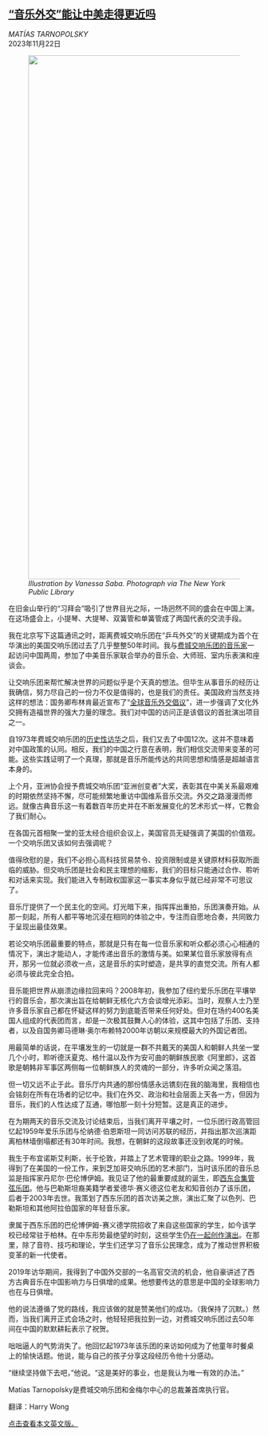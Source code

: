 <!--1700635021000-->
[“音乐外交”能让中美走得更近吗](https://cn.nytimes.com/opinion/20231122/philadelphia-orchestra-china-cultural-diplomacy/)
------

<address>MATÍAS TARNOPOLSKY</address><time pudate="2023-11-22 02:34:29" datetime="2023-11-22 02:34:29">2023年11月22日</time><figure><img src="https://images.weserv.nl/?url=static01.nyt.com/images/2023/11/18/opinion/sunday/16Tarnopolsky/16Tarnopolsky-master1050.jpg" width="1050" height="1050"><figcaption> <cite>Illustration by Vanessa Saba. Photograph via The New York Public Library</cite></figcaption></figure><section><p>在旧金山举行的“习拜会”吸引了世界目光之际，一场迥然不同的盛会在中国上演。在这场盛会上，小提琴、大提琴、双簧管和单簧管成了两国代表的交流手段。</p><p>我在北京写下这篇通讯之时，距离费城交响乐团在“乒乓外交”的关键期成为首个在华演出的美国交响乐团过去了几乎整整50年时间。我与<a rel="noopener noreferrer" target="_blank" href="https://www.philorch.org/about-us/contact-us/press-room/news-releases/the-philadelphia-orchestra-commemorates-50th-anniversary-of-historic-1973-tour-of-china-with-ensemble-performances-and-residency-activities-in-multiple-cities-in-china/">费城交响乐团的音乐家</a>一起访问中国两周，参加了中美音乐家联合举办的音乐会、大师班、室内乐表演和座谈会。</p><p>让交响乐团来帮忙解决世界的问题似乎是个天真的想法。但毕生从事音乐的经历让我确信，努力尽自己的一份力不仅是值得的，也是我们的责任。美国政府当然支持这样的想法：国务卿布林肯最近宣布了“<a rel="noopener noreferrer" target="_blank" href="https://www.state.gov/music-diplomacy/">全球音乐外交倡议</a>”，进一步强调了文化外交拥有造福世界的强大力量的理念。我们对中国的访问正是该倡议的首批演出项目之一。</p><p>自1973年费城交响乐团的<a rel="noopener noreferrer" target="_blank" href="https://americandiplomacy.web.unc.edu/2012/06/the-philadelphia-orchestras-1973-china-tour/">历史性访华</a>之后，我们又去了中国12次。这并不意味着对中国政策的认同。相反，我们的中国之行意在表明，我们相信交流带来变革的可能。这些实践证明了一个真理，那就是音乐所能传达的共同思想和情感是超越语言本身的。</p><p>上个月，亚洲协会授予费城交响乐团“亚洲创变者”大奖，表彰其在中美关系最艰难的时期依然坚持不懈，尽可能频繁地重访中国维系音乐交流。外交之路漫漫而修远。就像古典音乐这一有着数百年历史并在不断发展变化的艺术形式一样，它教会了我们耐心。</p><p>在各国元首相聚一堂的亚太经合组织会议上，美国官员无疑强调了美国的价值观。一个交响乐团又该如何去强调呢？</p><p>值得欣慰的是，我们不必担心高科技贸易禁令、投资限制或是关键原材料获取所面临的威胁。但交响乐团是社会和民主理想的缩影，我们的目标只能通过合作、聆听和对话来实现。我们能进入专制政权国家这一事实本身似乎就已经非常不可思议了。</p><p>音乐厅提供了一个民主化的空间。灯光暗下来，指挥挥出重拍，乐团演奏开始。从那一刻起，所有人都平等地沉浸在相同的体验之中，专注而自愿地合奏，共同致力于呈现出最佳效果。</p><p>若论交响乐团最重要的特点，那就是只有在每一位音乐家和听众都必须心心相通的情况下，演出才能动人，才能传递出音乐的激情与美。如果某位音乐家放得有点开，那另一位就必须收一点，这是音乐的实时塑造，是共享的直觉交流。所有人都必须与彼此完全合拍。</p><p>音乐能把世界从崩溃边缘拉回来吗？2008年初，我参加了纽约爱乐乐团在平壤举行的音乐会，那次演出旨在给朝鲜无核化六方会谈增光添彩。当时，观察人士乃至许多音乐家自己都在怀疑这样的努力到底能否带来任何好处。但对在场约400名美国人组成的代表团而言，却是一次极其鼓舞人心的体验，这其中包括了乐团、支持者，以及自国务卿马德琳·奥尔布赖特2000年访朝以来规模最大的外国记者团。</p><p>用最简单的话说，在平壤发生的一切就是一群不共戴天的美国人和朝鲜人共坐一堂几个小时，聆听德沃夏克、格什温以及作为安可曲的朝鲜族民歌《阿里郎》，这首歌是朝韩非军事区两侧每一位朝鲜族人的灵魂的一部分，许多听众闻之落泪。</p><p>但一切又远不止于此。音乐厅内共通的那份情感永远镌刻在我的脑海里，我相信也会铭刻在所有在场者的记忆中。我们在外交、政治和社会层面上天各一方，但因为音乐，我们的人性达成了互通，哪怕那一刻十分短暂。这是真正的进步。</p><p>在为期两天的音乐交流及讨论结束后，当我们离开平壤之时，一位乐团行政高管回忆起1959年爱乐乐团与伦纳德·伯恩斯坦一同访问苏联的经历，并指出那次巡演距离柏林墙倒塌都还有30年时间。我想，在朝鲜的这段故事还没到收尾的时候。</p><p>我生于布宜诺斯艾利斯，长于伦敦，并踏上了艺术管理的职业之路。1999年，我得到了在美国的一份工作，来到芝加哥交响乐团的艺术部门，当时该乐团的音乐总监是指挥家丹尼尔·巴伦博伊姆。我见证了他的最重要成就的诞生，即<a rel="noopener noreferrer" target="_blank" href="https://west-eastern-divan.org/">西东合集管弦乐团</a>。他与巴勒斯坦裔美籍学者爱德华·赛义德这位老友和知音创办了该乐团，后者于2003年去世。我策划了西东乐团的首次访美之旅，演出汇聚了以色列、巴勒斯坦和其他阿拉伯国家的年轻音乐家。</p><p>隶属于西东乐团的巴伦博伊姆-赛义德学院招收了来自这些国家的学生，如今该学校已经常驻于柏林。在中东形势最绝望的时刻，这些学生仍<a href="https://www.nytimes.com/2023/10/31/arts/music/israeli-palestinian-barenboim-peacemaking.html">在一起创作演出</a>。在那里，除了音符、技巧和理论，学生们还学习了音乐公民理念，成为了推动世界积极变革的新一代使者。</p><p>2019年访华期间，我得到了中国外交部的一名高官交流的机会，他自豪讲述了西方古典音乐在中国影响力与日俱增的成果。他想要传达的意思是中国的全球影响力也在与日俱增。</p><p>他的说法遵循了党的路线，我应该做的就是赞美他们的成功。（我保持了沉默。）然而，当我们离开正式会场之时，他轻轻把我拉到一边，对费城交响乐团过去50年间在中国的默默耕耘表示了祝贺。</p><p>咄咄逼人的气势消失了。他回忆起1973年该乐团的来访如何成为了他童年时餐桌上的愉快话题。他说，能与自己的孩子分享这段经历令他十分感动。</p><p>“继续坚持做下去吧，”他说。“这是美好的事业，也是我认为唯一有效的办法。”</p></section><footer><p>Matías Tarnopolsky是费城交响乐团和金梅尔中心的总裁兼首席执行官。</p><p>翻译：Harry Wong</p><p><a rel="nofollow" target="_blank" href="https://www.nytimes.com/2023/11/16/opinion/philadelphia-orchestra-china-cultural-diplomacy.html">点击查看本文英文版。</a></p></footer>
